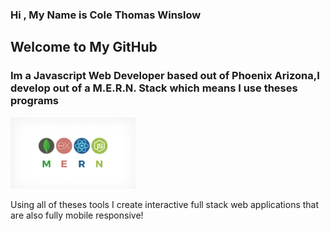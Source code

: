 ### Hi , My Name is Cole Thomas Winslow

## Welcome to My GitHub
<h3>Im a Javascript Web Developer based out of Phoenix Arizona,I develop out of a M.E.R.N. Stack which means I use theses programs</h3>

<img src="Mern.jpeg" alt="M.E.R.N" width="200"/>




<p>Using all of theses tools I create interactive full stack web applications that are also fully mobile responsive!</p>
